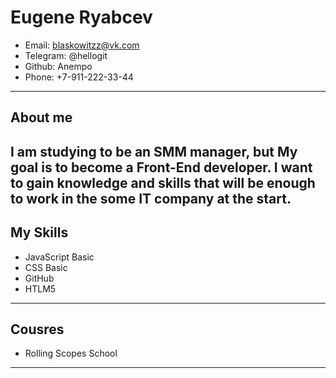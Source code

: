 
# **Eugene Ryabcev**

* Email: blaskowitzz@vk.com
* Telegram: @hellogit
* Github: Anempo
* Phone: +7-911-222-33-44
----
## **About me**

I am studying to be an SMM manager, but
My goal is to become a Front-End developer.
I want to gain knowledge and skills that will be enough to work in the some IT company at the start.
----
## **My Skills**
* JavaScript Basic
* CSS Basic
* GitHub
* HTLM5
----
## Cousres
* Rolling Scopes School
----
